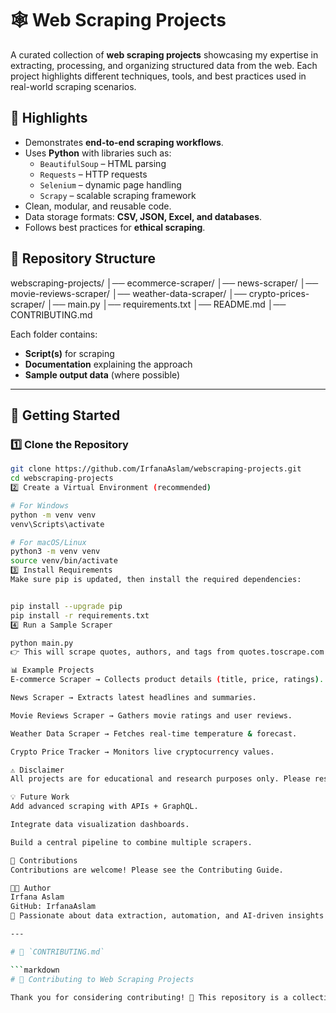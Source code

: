 # 🕸️ Web Scraping Projects  

A curated collection of **web scraping projects** showcasing my expertise in extracting, processing, and organizing structured data from the web. Each project highlights different techniques, tools, and best practices used in real-world scraping scenarios.  

## 🌟 Highlights  
- Demonstrates **end-to-end scraping workflows**.  
- Uses **Python** with libraries such as:  
  - `BeautifulSoup` – HTML parsing  
  - `Requests` – HTTP requests  
  - `Selenium` – dynamic page handling  
  - `Scrapy` – scalable scraping framework  
- Clean, modular, and reusable code.  
- Data storage formats: **CSV, JSON, Excel, and databases**.  
- Follows best practices for **ethical scraping**.  

## 📂 Repository Structure  
webscraping-projects/
│── ecommerce-scraper/
│── news-scraper/
│── movie-reviews-scraper/
│── weather-data-scraper/
│── crypto-prices-scraper/
│── main.py
│── requirements.txt
│── README.md
│── CONTRIBUTING.md



Each folder contains:  
- **Script(s)** for scraping  
- **Documentation** explaining the approach  
- **Sample output data** (where possible)  

---

## 🚀 Getting Started  

### 1️⃣ Clone the Repository  
```bash
git clone https://github.com/IrfanaAslam/webscraping-projects.git
cd webscraping-projects
2️⃣ Create a Virtual Environment (recommended)

# For Windows
python -m venv venv
venv\Scripts\activate

# For macOS/Linux
python3 -m venv venv
source venv/bin/activate
3️⃣ Install Requirements
Make sure pip is updated, then install the required dependencies:


pip install --upgrade pip
pip install -r requirements.txt
4️⃣ Run a Sample Scraper

python main.py
👉 This will scrape quotes, authors, and tags from quotes.toscrape.com and save the results into quotes.csv.

📊 Example Projects
E-commerce Scraper → Collects product details (title, price, ratings).

News Scraper → Extracts latest headlines and summaries.

Movie Reviews Scraper → Gathers movie ratings and user reviews.

Weather Data Scraper → Fetches real-time temperature & forecast.

Crypto Price Tracker → Monitors live cryptocurrency values.

⚠️ Disclaimer
All projects are for educational and research purposes only. Please respect websites’ robots.txt and Terms of Service before scraping.

💡 Future Work
Add advanced scraping with APIs + GraphQL.

Integrate data visualization dashboards.

Build a central pipeline to combine multiple scrapers.

🤝 Contributions
Contributions are welcome! Please see the Contributing Guide.

👩‍💻 Author
Irfana Aslam
GitHub: IrfanaAslam
📍 Passionate about data extraction, automation, and AI-driven insights.

---

# 📄 `CONTRIBUTING.md`

```markdown
# 🤝 Contributing to Web Scraping Projects  

Thank you for considering contributing! 🎉 This repository is a collection of **web scraping projects**, maintained by [Irfana Aslam](https://github.com/IrfanaAslam). Contributions are always welcome to improve existing scrapers or add new ones.  
